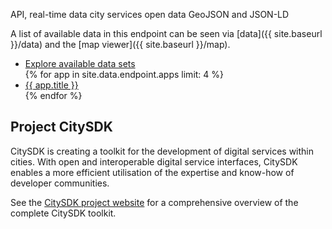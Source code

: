 ---
---

API, real-time data city services open data
GeoJSON and JSON-LD

A list of available data in this endpoint can be seen via [data]({{ site.baseurl }}/data) and the [map viewer]({{ site.baseurl }}/map).

<ul class="apps">
<li style="background-image: url({{ site.baseurl }}/images/apps/map.jpg)">
  <a class="image-link" href="{{ site.baseurl}}/map#{{ site.data.endpoint.examples[0].url }}"></a>
  <a class="text-link" href="{{ site.baseurl}}/map#{{ site.data.endpoint.examples[0].url }}">Explore available data sets</a>
</li>
{% for app in site.data.endpoint.apps limit: 4 %}
<li style="background-image: url({{ site.baseurl }}/apps/{{ app.name }}.jpg)">
  <a class="image-link" href="{{ site.baseurl}}/apps#{{ app.name }}"></a>
  <a class="text-link" href="{{ site.baseurl}}/apps#{{ app.name }}">{{ app.title }}</a>
</li>
</a>
{% endfor %}
</ul>

## Project CitySDK

CitySDK is creating a toolkit for the development of digital services within cities. With open and interoperable digital service interfaces, CitySDK enables a more efficient utilisation of the expertise and know-how of developer communities.

See the [CitySDK project website](http://www.citysdk.eu/) for a comprehensive overview of the complete CitySDK toolkit.